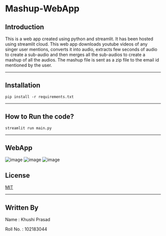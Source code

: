 # Mashup-WebApp

## Introduction
This is a web app created using python and streamlit.
It has been hosted using streamlit cloud.
This web app downloads youtube videos of any singer user mentions, converts it into audio, 
extracts few seconds of audio to create a sub-audio and then merges all the sub-audios to create
a mashup of all the audios. The mashup file is sent as a zip file to the email id mentioned by the user.

___

## Installation
``` pip install -r requirements.txt ```

___

## How to Run the code?
``` streamlit run main.py ```
___

## WebApp

![image](https://user-images.githubusercontent.com/72306997/218303212-c1525dbc-9376-438d-8e1c-3329ca992cca.png)
![image](https://user-images.githubusercontent.com/72306997/218303666-c2756ad7-f9df-4cc7-a47e-fb5dc6fa17d1.png)
![image](https://user-images.githubusercontent.com/72306997/218303776-473e7512-8544-423a-b05c-6baec3f9f821.png)

## License
[MIT](https://choosealicense.com/licenses/mit/)

___

## Written By
Name : Khushi Prasad

Roll No. : 102183044
